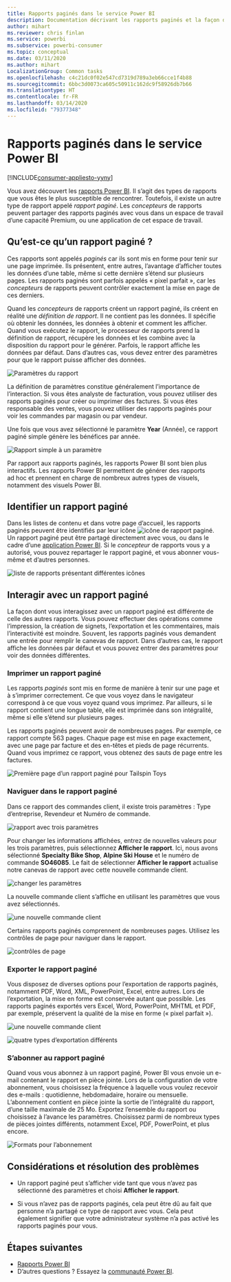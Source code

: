 ```yaml
---
title: Rapports paginés dans le service Power BI
description: Documentation décrivant les rapports paginés et la façon de les consulter dans le service Power BI
author: mihart
ms.reviewer: chris finlan
ms.service: powerbi
ms.subservice: powerbi-consumer
ms.topic: conceptual
ms.date: 03/11/2020
ms.author: mihart
LocalizationGroup: Common tasks
ms.openlocfilehash: c4c21dc0f02e547cd7319d789a3eb66cce1f4b88
ms.sourcegitcommit: 6bbc3d0073ca605c50911c162dc9f58926db7b66
ms.translationtype: HT
ms.contentlocale: fr-FR
ms.lasthandoff: 03/14/2020
ms.locfileid: "79377348"
---
```

# <a name="paginated-reports-in-the-power-bi-service"></a>Rapports paginés dans le service Power BI

[!INCLUDE[consumer-appliesto-yyny](../includes/consumer-appliesto-yyny.md)]

Vous avez découvert les [rapports Power BI](end-user-reports.md). Il s’agit des types de rapports que vous êtes le plus susceptible de rencontrer. Toutefois, il existe un autre type de rapport appelé *rapport paginé*. Les *concepteurs* de rapports peuvent partager des rapports paginés avec vous dans un espace de travail d’une capacité Premium, ou une application de cet espace de travail. 

## <a name="what-is-a-paginated-report"></a>Qu’est-ce qu’un rapport paginé ?

Ces rapports sont appelés *paginés* car ils sont mis en forme pour tenir sur une page imprimée. Ils présentent, entre autres, l’avantage d’afficher toutes les données d’une table, même si cette dernière s’étend sur plusieurs pages. Les rapports paginés sont parfois appelés « pixel parfait », car les *concepteurs* de rapports peuvent contrôler exactement la mise en page de ces derniers.

Quand les *concepteurs* de rapports créent un rapport paginé, ils créent en réalité une *définition de rapport*. Il ne contient pas les données. Il spécifie où obtenir les données, les données à obtenir et comment les afficher. Quand vous exécutez le rapport, le processeur de rapports prend la définition de rapport, récupère les données et les combine avec la disposition du rapport pour le générer. Parfois, le rapport affiche les données par défaut. Dans d’autres cas, vous devez entrer des paramètres pour que le rapport puisse afficher des données. 

   ![Paramètres du rapport](./media/end-user-paginated-report/power-bi-report-parameters.png)

La définition de paramètres constitue généralement l’importance de l’interaction. Si vous êtes analyste de facturation, vous pouvez utiliser des rapports paginés pour créer ou imprimer des factures. Si vous êtes responsable des ventes, vous pouvez utiliser des rapports paginés pour voir les commandes par magasin ou par vendeur. 

Une fois que vous avez sélectionné le paramètre **Year** (Année), ce rapport paginé simple génère les bénéfices par année. 

![Rapport simple à un paramètre](./media/end-user-paginated-report/power-bi-report-simple.png)

Par rapport aux rapports paginés, les rapports Power BI sont bien plus interactifs. Les rapports Power BI permettent de générer des rapports ad hoc et prennent en charge de nombreux autres types de visuels, notamment des visuels Power BI.

## <a name="identify-a-paginated-report"></a>Identifier un rapport paginé

Dans les listes de contenu et dans votre page d’accueil, les rapports paginés peuvent être identifiés par leur icône ![icône de rapport paginé](media/end-user-paginated-report/power-bi-report-icon.png).  Un rapport paginé peut être partagé directement avec vous, ou dans le cadre d’une [application Power BI](end-user-apps.md). Si le *concepteur* de rapports vous y a autorisé, vous pouvez repartager le rapport paginé, et vous abonner vous-même et d’autres personnes.

![liste de rapports présentant différentes icônes](./media/end-user-paginated-report/power-bi-report-list.png)

## <a name="interact-with-a-paginated-report"></a>Interagir avec un rapport paginé

La façon dont vous interagissez avec un rapport paginé est différente de celle des autres rapports. Vous pouvez effectuer des opérations comme l’impression, la création de signets, l’exportation et les commentaires, mais l’interactivité est moindre. Souvent, les rapports paginés vous demandent une entrée pour remplir le canevas de rapport.  Dans d’autres cas, le rapport affiche les données par défaut et vous pouvez entrer des paramètres pour voir des données différentes.

### <a name="print-a-paginated-report"></a>Imprimer un rapport paginé

Les rapports *paginés* sont mis en forme de manière à tenir sur une page et à s’imprimer correctement. Ce que vous voyez dans le navigateur correspond à ce que vous voyez quand vous imprimez. Par ailleurs, si le rapport contient une longue table, elle est imprimée dans son intégralité, même si elle s’étend sur plusieurs pages. 

Les rapports paginés peuvent avoir de nombreuses pages. Par exemple, ce rapport compte 563 pages. Chaque page est mise en page exactement, avec une page par facture et des en-têtes et pieds de page récurrents. Quand vous imprimez ce rapport, vous obtenez des sauts de page entre les factures.

   ![Première page d’un rapport paginé pour Tailspin Toys](./media/end-user-paginated-report/power-bi-paginated-500.png)


### <a name="navigate-the-paginated-report"></a>Naviguer dans le rapport paginé

Dans ce rapport des commandes client, il existe trois paramètres : Type d’entreprise, Revendeur et Numéro de commande. 

![rapport avec trois paramètres](./media/end-user-paginated-report/power-bi-parameter.png)

Pour changer les informations affichées, entrez de nouvelles valeurs pour les trois paramètres, puis sélectionnez **Afficher le rapport**. Ici, nous avons sélectionné **Specialty Bike Shop**, **Alpine Ski House** et le numéro de commande **SO46085**. Le fait de sélectionner **Afficher le rapport** actualise notre canevas de rapport avec cette nouvelle commande client.

![changer les paramètres](./media/end-user-paginated-report/power-bi-order.png)

La nouvelle commande client s’affiche en utilisant les paramètres que vous avez sélectionnés. 

![une nouvelle commande client](./media/end-user-paginated-report/power-bi-new-order.png)

Certains rapports paginés comprennent de nombreuses pages.  Utilisez les contrôles de page pour naviguer dans le rapport. 

![contrôles de page](./media/end-user-paginated-report/power-bi-page.png)

### <a name="export-the-paginated-report"></a>Exporter le rapport paginé
Vous disposez de diverses options pour l’exportation de rapports paginés, notamment PDF, Word, XML, PowerPoint, Excel, entre autres. Lors de l’exportation, la mise en forme est conservée autant que possible. Les rapports paginés exportés vers Excel, Word, PowerPoint, MHTML et PDF, par exemple, préservent la qualité de la mise en forme (« pixel parfait »). 

![une nouvelle commande client](./media/end-user-paginated-report/power-bi-exporting.png)

![quatre types d’exportation différents](./media/end-user-paginated-report/power-bi-four.png)

### <a name="subscribe-to-the-paginated-report"></a>S’abonner au rapport paginé
Quand vous vous abonnez à un rapport paginé, Power BI vous envoie un e-mail contenant le rapport en pièce jointe. Lors de la configuration de votre abonnement, vous choisissez la fréquence à laquelle vous voulez recevoir des e-mails : quotidienne, hebdomadaire, horaire ou mensuelle. L’abonnement contient en pièce jointe la sortie de l’intégralité du rapport, d’une taille maximale de 25 Mo. Exportez l’ensemble du rapport ou choisissez à l’avance les paramètres. Choisissez parmi de nombreux types de pièces jointes différents, notamment Excel, PDF, PowerPoint, et plus encore.  

![Formats pour l’abonnement](./media/end-user-paginated-report/power-bi-export-list.png)

## <a name="considerations-and-troubleshooting"></a>Considérations et résolution des problèmes

- Un rapport paginé peut s’afficher vide tant que vous n’avez pas sélectionné des paramètres et choisi **Afficher le rapport**.

- Si vous n’avez pas de rapports paginés, cela peut être dû au fait que personne n’a partagé ce type de rapport avec vous. Cela peut également signifier que votre administrateur système n’a pas activé les rapports paginés pour vous. 

 

## <a name="next-steps"></a>Étapes suivantes
- [Rapports Power BI](end-user-reports.md)
- D’autres questions ? Essayez la [communauté Power BI](https://community.powerbi.com/).

